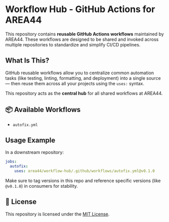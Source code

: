 # Workflow Hub - GitHub Actions for AREA44

This repository contains **reusable GitHub Actions workflows** maintained by AREA44. These workflows are designed to be shared and invoked across multiple repositories to standardize and simplify CI/CD pipelines.

## What Is This?

GitHub reusable workflows allow you to centralize common automation tasks (like testing, linting, formatting, and deployment) into a single source — then reuse them across all your projects using the `uses:` syntax.

This repository acts as the **central hub** for all shared workflows at AREA44.

## 📦 Available Workflows

- `autofix.yml`

## Usage Example

In a downstream repository:

```yaml
jobs:
  autofix:
    uses: area44/workflow-hub/.github/workflows/autofix.yml@v0.1.0
```

Make sure to tag versions in this repo and reference specific versions (like `@v0.1.0`) in consumers for stability.

## 📄 License

This repository is licensed under the [MIT License](LICENSE).
